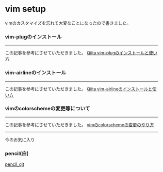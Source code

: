# vim  setup

vimのカスタマイズを忘れて大変なことになったので書きました。

### vim-plugのインストール
---
この記事を参考にさせていただきました。
[Qiita vim-plugのインストールと使い方](https://howpon.com/21713#:~:text=%E3%81%AE%E5%89%8A%E9%99%A4%E6%96%B9%E6%B3%95-,vim%2Dplug%E3%81%A8%E3%81%AF,%E3%81%A7%E3%81%8D%E3%82%8B%E3%81%AE%E3%81%8C%E7%89%B9%E5%BE%B4%E3%81%A7%E3%81%99%E3%80%82)

### vim-airlineのインストール
---
この記事を参考にさせていただきました。
[Qiita vim-airlineのインストールと使い方](https://original-game.com/vim-airline/)

### vimのcolorschemeの変更等について
---
この記事を参考にさせていただきました。
[vimのcolorschemeの変更のやり方](https://yuichon.com/2013/04/vim-colorscheme/)

---

今のお気に入り

### pencil(白)

[pencil_git](https://github.com/reedes/vim-colors-pencil)

